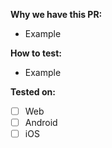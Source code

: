 **Why we have this PR:**
- Example

**How to test:**
- Example

**Tested on:**
- [ ] Web
- [ ] Android
- [ ] iOS
